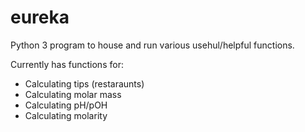 # eureka
Python 3 program to house and run various usehul/helpful functions.

Currently has functions for:
* Calculating tips (restaraunts)
* Calculating molar mass
* Calculating pH/pOH
* Calculating molarity
